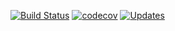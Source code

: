 [![Build Status](https://travis-ci.com/pagination-problem/tree_structure.svg?branch=master)](https://travis-ci.com/pagination-problem/tree_structure)
[![codecov](https://img.shields.io/codecov/c/github/pagination-problem/tree_structure/master)](https://codecov.io/gh/pagination-problem/tree_structure)
[![Updates](https://pyup.io/repos/github/pagination-problem/tree_structure/shield.svg)](https://pyup.io/repos/github/pagination-problem/tree_structure/)
